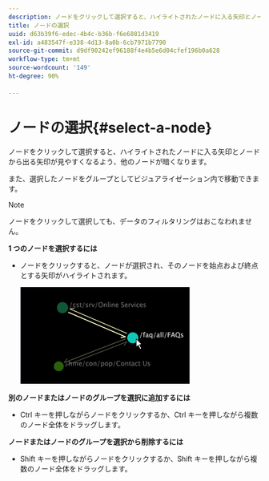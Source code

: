 ```yaml
---
description: ノードをクリックして選択すると、ハイライトされたノードに入る矢印とノードから出る矢印が見やすくなるよう、他のノードが暗くなります。
title: ノードの選択
uuid: d63b39f6-edec-4b4c-b36b-f6e6881d3419
exl-id: a483547f-e338-4d13-8a0b-6cb7971b7790
source-git-commit: d9df90242ef96188f4e4b5e6d04cfef196b0a628
workflow-type: tm+mt
source-wordcount: '149'
ht-degree: 90%

---
```


# ノードの選択{#select-a-node}

ノードをクリックして選択すると、ハイライトされたノードに入る矢印とノードから出る矢印が見やすくなるよう、他のノードが暗くなります。

また、選択したノードをグループとしてビジュアライゼーション内で移動できます。

>[!NOTE]
>
>ノードをクリックして選択しても、データのフィルタリングはおこなわれません。

**1 つのノードを選択するには**

* ノードをクリックすると、ノードが選択され、そのノードを始点および終点とする矢印がハイライトされます。

   ![](assets/vis_2DProcessMap_SelectNode.png)

**別のノードまたはノードのグループを選択に追加するには**

* Ctrl キーを押しながらノードをクリックするか、Ctrl キーを押しながら複数のノード全体をドラッグします。

**ノードまたはノードのグループを選択から削除するには**

* Shift キーを押しながらノードをクリックするか、Shift キーを押しながら複数のノード全体をドラッグします。

